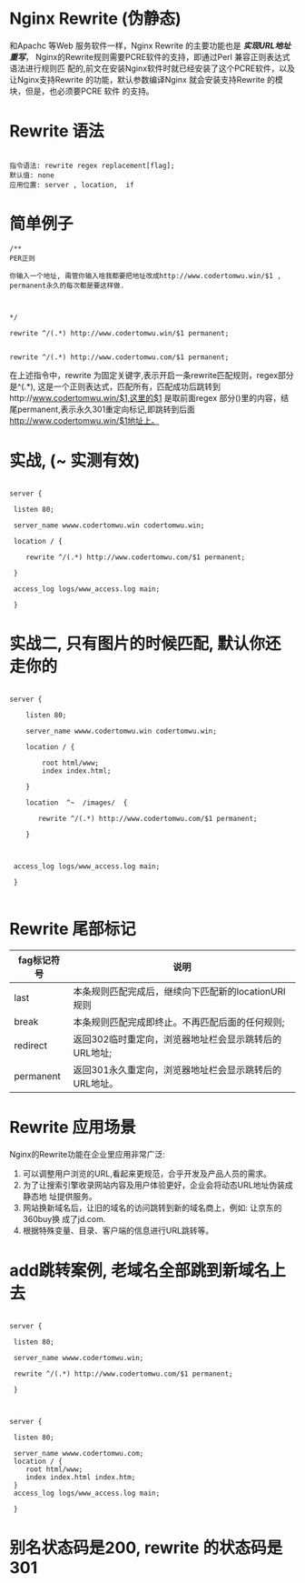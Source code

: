 
#  Nginx Rewrite  (伪静态)

和Apachc 等Web 服务软件一样，Nginx Rewrite 的主要功能也是 ***实现URL地址重写***，
Nginx的Rewrite规则需要PCRE软件的支持，即通过Perl 兼容正则表达式语法进行规则匹
配的,前文在安装Nginx软件时就已经安装了这个PCRE软件，以及让Nginx支持Rewrite
的功能，默认参数编译Nginx 就会安装支持Rewrite 的模块，但是，也必须要PCRE 软件
的支持。



#  Rewrite 语法

```

指令语法: rewrite regex replacement[flag];
默认值: none
应用位置: server , location,  if

```

# 简单例子

```
/**
PER正则

你输入一个地址, 甭管你输入啥我都要把地址改成http://www.codertomwu.win/$1 ,  permanent永久的每次都是要这样做. 



*/ 

rewrite ^/(.*) http://www.codertomwu.win/$1 permanent;


rewrite ^/(.*) http://www.codertomwu.com/$1 permanent;
```

在上述指令中，rewrite 为固定关键字,表示开启一条rewrite匹配规则，regex部分是^(.*),
这是一个正则表达式，匹配所有，匹配成功后跳转到http://www.codertomwu.win/$1,这里的$1
是取前面regex 部分()里的内容，结尾permanent,表示永久301重定向标记,即跳转到后面
http://www.codertomwu.win/$1地址上。




# 实战, (~ 实测有效)


```

server {

 listen 80;

 server_name wwww.codertomwu.win codertomwu.win;

 location / {

 	rewrite ^/(.*) http://www.codertomwu.com/$1 permanent;

 }

 access_log logs/www_access.log main;

 }

```


# 实战二, 只有图片的时候匹配, 默认你还走你的


```

server {

 	listen 80;

 	server_name wwww.codertomwu.win codertomwu.win;

	location / {

 		root html/www;
    	index index.html;

 	}

	location  ^~  /images/  {

 	   rewrite ^/(.*) http://www.codertomwu.com/$1 permanent;

	}

 

 access_log logs/www_access.log main;

 }


```




# Rewrite 尾部标记




| fag标记符号 | 说明 |
|---|---|
| last | 本条规则匹配完成后，继续向下匹配新的locationURI规则 |
| break | 本条规则匹配完成即终止。不再匹配后面的任何规则; |
| redirect | 返回302临时重定向，浏览器地址栏会显示跳转后的URL地址; |
| permanent | 返回301永久重定向，浏览器地址栏会显示跳转后的URL地址。 |




# Rewrite 应用场景

Nginx的Rewrite功能在企业里应用非常广泛:
 1. 可以调整用户浏览的URL,看起来更规范，合乎开发及产品人员的需求。
 2. 为了让搜索引擎收录网站内容及用户体验更好，企业会将动态URL地址伪装成静态地
址提供服务。
3. 网站换新域名后，让旧的域名的访问跳转到新的域名商上，例如: 让京东的360buy换
成了jd.com.
4. 根据特殊变量、目录、客户端的信息进行URL跳转等。



# add跳转案例, 老域名全部跳到新域名上去



```

server {

 listen 80;

 server_name wwww.codertomwu.win;

 rewrite ^/(.*) http://www.codertomwu.com/$1 permanent;

 }



server {

 listen 80;

 server_name wwww.codertomwu.com;
 location / {
	root html/www;
	index index.html index.htm;
 }
 access_log logs/www_access.log main;

 }

```


# 别名状态码是200,  rewrite 的状态码是301






